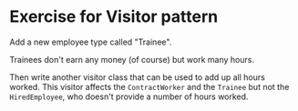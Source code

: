 # Exercise for Visitor pattern

Add a new employee type called "Trainee".

Trainees don't earn any money (of course) but work many hours.

Then write another visitor class that can be used to add up all hours worked.
This visitor affects the `ContractWorker` and the `Trainee` but not the `HiredEmployee`, who
doesn't provide a number of hours worked.